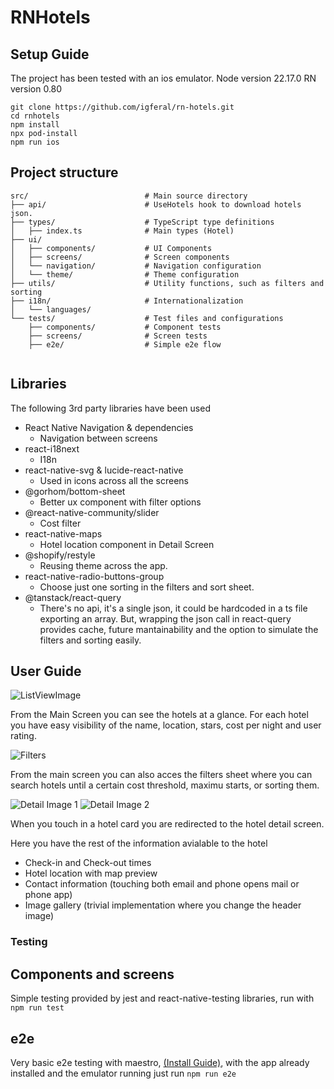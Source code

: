 # RNHotels

## Setup Guide
The project has been tested with an ios emulator.
Node version 22.17.0
RN version 0.80


```
git clone https://github.com/igferal/rn-hotels.git
cd rnhotels
npm install 
npx pod-install 
npm run ios
```

## Project structure

```
src/                          # Main source directory
├── api/                      # UseHotels hook to download hotels json.
├── types/                    # TypeScript type definitions
│   ├── index.ts              # Main types (Hotel)
├── ui/                       
│   ├── components/           # UI Components
│   ├── screens/              # Screen components
│   └── navigation/           # Navigation configuration         
│   └── theme/                # Theme configuration         
├── utils/                    # Utility functions, such as filters and sorting
├── i18n/                     # Internationalization
│   └── languages/            
└── tests/                    # Test files and configurations
    ├── components/           # Component tests
    ├── screens/              # Screen tests
    ├── e2e/                  # Simple e2e flow 
    
```


## Libraries

The following 3rd party libraries have been used 

* React Native Navigation & dependencies
    * Navigation between screens
* react-i18next 
    * I18n
* react-native-svg & lucide-react-native
    * Used in icons across all the screens
* @gorhom/bottom-sheet
    * Better ux component with filter options
* @react-native-community/slider
    * Cost filter
* react-native-maps
    * Hotel location component in Detail Screen
* @shopify/restyle
    * Reusing theme across the app.
* react-native-radio-buttons-group
    * Choose just one sorting in the filters and sort sheet.
* @tanstack/react-query
    * There's no api, it's a single json, it could be hardcoded in a ts file exporting an array. But, wrapping the json call in react-query provides cache, future mantainability and the option to simulate the filters and sorting easily.


## User Guide

![ListViewImage](readme-images/list.jpeg) 

From the Main Screen you can see the hotels at a glance. For each hotel you have easy visibility of the name, location, stars, cost per night and user rating.

![Filters](readme-images/filter.jpeg)

From the main screen you can also acces the filters sheet where you can search hotels until a certain cost threshold, maximu starts, or sorting them.

![Detail Image 1](readme-images/list.jpeg)
![Detail Image 2](readme-images/list.jpeg)

When you touch in a hotel card you are redirected to the hotel detail screen.

Here you have the rest of the information avialable to the hotel

* Check-in and Check-out times
* Hotel location with map preview
* Contact information (touching both email and phone opens mail or phone app)
* Image gallery (trivial implementation where you change the header image)


### Testing

## Components and screens

Simple testing provided by jest and react-native-testing libraries, run with `npm run test`

## e2e

Very basic e2e testing with maestro, [(Install Guide)](https://github.com/mobile-dev-inc/maestro-docs/blob/main/getting-started/installing-maestro/README.md), with the app already installed and the emulator running just run `npm run e2e`
